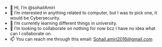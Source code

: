 - 👋 Hi, I’m @sohailAmiri
- 👀 I’m interested in anything related to computer, but I was to pick one, it would be Cybersecurity. 
- 🌱 I’m currently learning different things in university. 
- 💞️ I’m looking to collaborate on nothing for now bcz I have no idea what can I collaborate on. 
- 📫 You can reach me through this email: Sohail.amiri2016@gmail.com

<!---
sohailAmiri/sohailAmiri is a ✨ special ✨ repository because its `README.md` (this file) appears on your GitHub profile.
You can click the Preview link to take a look at your changes.
--->
